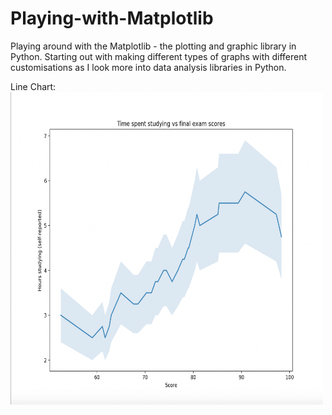 # Playing-with-Matplotlib
Playing around with the Matplotlib - the plotting and graphic library in Python. Starting out with making different types of graphs with different customisations as I look more into data analysis libraries in Python.

Line Chart:
<img src="https://github.com/stevoslates/Playing-with-Matplotlib/blob/main/LineChart.png" alt="alt text" width="500" height="500">

